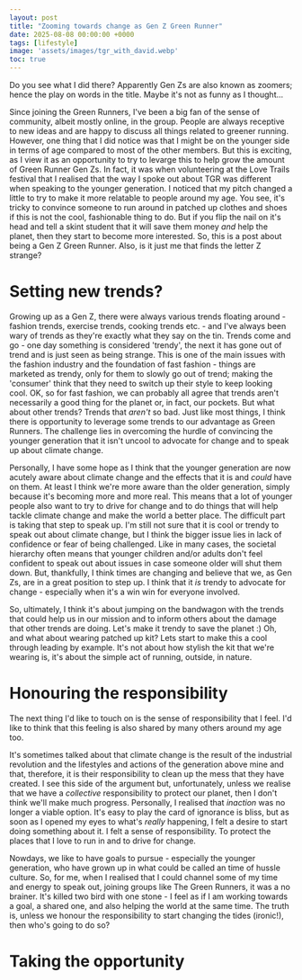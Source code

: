 ```yaml
--- 
layout: post
title: "Zooming towards change as Gen Z Green Runner"
date: 2025-08-08 00:00:00 +0000 
tags: [lifestyle]
image: 'assets/images/tgr_with_david.webp'
toc: true
--- 
```


Do you see what I did there? Apparently Gen Zs are also known as zoomers; hence the play on words in the title. Maybe it's not as funny as I thought...

Since joining the Green Runners, I've been a big fan of the sense of community, albeit mostly online, in the group. People are always receptive to new ideas and are happy to discuss all things related to greener running. However, one thing that I did notice was that I might be on the younger side in terms of age compared to most of the other members. But this is exciting, as I view it as an opportunity to try to levarge this to help grow the amount of Green Runner Gen Zs. In fact, it was when volunteering at the Love Trails festival that I realised that the way I spoke out about TGR was different when speaking to the younger generation. I noticed that my pitch changed a little to try to make it more relatable to people around my age. You see, it's tricky to convince someone to run around in patched up clothes and shoes if this is not the cool, fashionable thing to do. But if you flip the nail on it's head and tell a skint student that it will save them money *and* help the planet, then they start to become more interested. So, this is a post about being a Gen Z Green Runner. Also, is it just me that finds the letter Z strange?

# Setting new trends? 

Growing up as a Gen Z, there were always various trends floating around - fashion trends, exercise trends, cooking trends etc. - and I've always been wary of trends as they're exactly what they say on the tin. Trends come and go - one day something is considered 'trendy', the next it has gone out of trend and is just seen as being strange. This is one of the main issues with the fashion industry and the foundation of fast fashion - things are marketed as trendy, only for them to slowly go out of trend; making the 'consumer' think that they need to switch up their style to keep looking cool. OK, so for fast fashion, we can probably all agree that trends aren't necessarily a good thing for the planet or, in fact, our pockets. But what about other trends? Trends that *aren't* so bad. Just like most things, I think there is opportunity to leverage some trends to our advantage as Green Runners. The challenge lies in overcoming the hurdle of convincing the younger generation that it isn't uncool to advocate for change and to speak up about climate change. 

Personally, I have some hope as I think that the younger generation are now acutely aware about climate change and the effects that it is and *could* have on them. At least I think we're more aware than the older generation, simply because it's becoming more and more real. This means that a lot of younger people also want to try to drive for change and to do things that will help tackle climate change and make the world a better place. The difficult part is taking that step to speak up. I'm still not sure that it is cool or trendy to speak out about climate change, but I think the bigger issue lies in lack of confidence or fear of being challenged. Like in many cases, the societal hierarchy often means that younger children and/or adults don't feel confident to speak out about issues in case someone older will shut them down. But, thankfully, I think times are changing and believe that we, as Gen Zs, are in a great position to step up. I think that it *is* trendy to advocate for change - especially when it's a win win for everyone involved. 

So, ultimately, I think it's about jumping on the bandwagon with the trends that could help us in our mission and to inform others about the damage that other trends are doing. Let's make it trendy to save the planet :) Oh, and what about wearing patched up kit? Lets start to make this a cool through leading by example. It's not about how stylish the kit that we're wearing is, it's about the simple act of running, outside, in nature. 

# Honouring the responsibility

The next thing I'd like to touch on is the sense of responsibility that I feel. I'd like to think that this feeling is also shared by many others around my age too. 

It's sometimes talked about that climate change is the result of the industrial revolution and the lifestyles and actions of the generation above mine and that, therefore, it is their responsibility to clean up the mess that they have created. I see this side of the argument but, unfortunately, unless we realise that we have a *collective* responsibility to protect our planet, then I don't think we'll make much progress. Personally, I realised that *inaction* was no longer a viable option. It's easy to play the card of ignorance is bliss, but as soon as I opened my eyes to what's *really* happening, I felt a desire to start doing something about it. I felt a sense of responsibility. To protect the places that I love to run in and to drive for change. 

Nowdays, we like to have goals to pursue - especially the younger generation, who have grown up in what could be called an time of hussle culture. So, for me, when I realised that I could channel some of my time and energy to speak out, joining groups like The Green Runners, it was a no brainer. It's killed two bird with one stone - I feel as if I am working towards a goal, a shared one, and also helping the world at the same time. The truth is, unless we honour the responsibility to start changing the tides (ironic!), then who's going to do so? 

# Taking the opportunity
